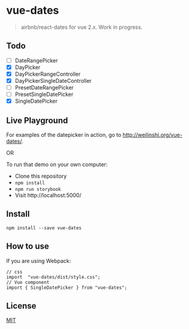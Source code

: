 # vue-dates

> airbnb/react-dates for vue 2.x. Work in progress.

## Todo

- [ ] DateRangePicker
- [x] DayPicker
- [X] DayPickerRangeController
- [x] DayPickerSingleDateController
- [ ] PresetDateRangePicker
- [ ] PresetSingleDatePicker
- [x] SingleDatePicker

## Live Playground

For examples of the datepicker in action, go to http://weilinshi.org/vue-dates/.

OR

To run that demo on your own computer:
* Clone this repository
* `npm install`
* `npm run storybook`
* Visit http://localhost:5000/

## Install
```
npm install --save vue-dates
```

## How to use

If you are using Webpack:
```JS
// css
import  "vue-dates/dist/style.css";
// Vue component
import { SingleDatePicker } from "vue-dates";
```

## License
[MIT](LICENSE.md)

